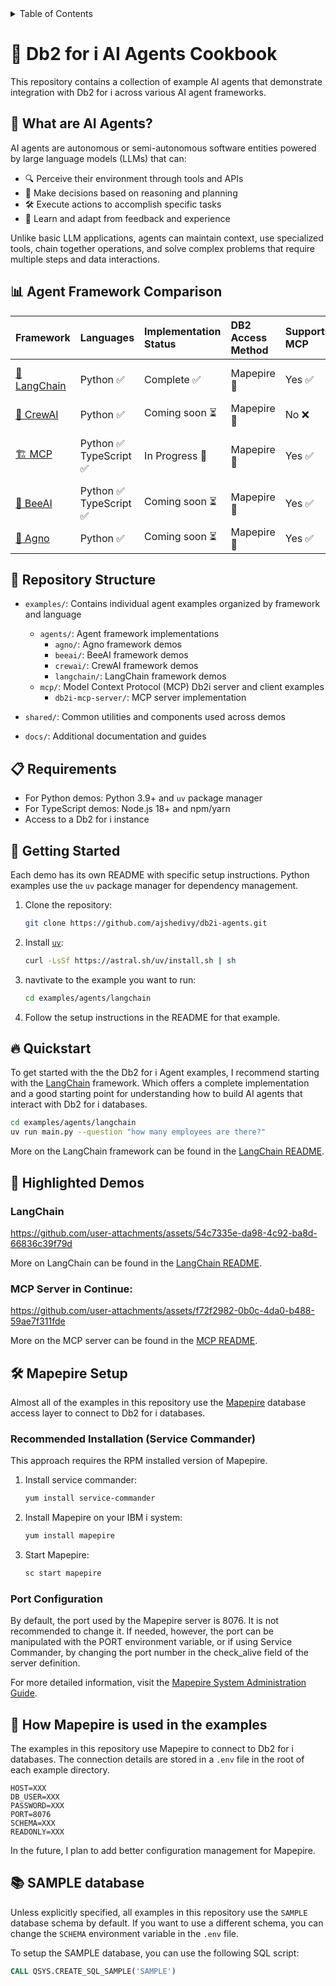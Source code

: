 <details>
   <summary>Table of Contents</summary>
   
- [🤖 Db2 for i AI Agents Cookbook](#-db2-for-i-ai-agents-cookbook)
  - [🧠 What are AI Agents?](#-what-are-ai-agents)
  - [📊 Agent Framework Comparison](#-agent-framework-comparison)
  - [📂 Repository Structure](#-repository-structure)
  - [📋 Requirements](#-requirements)
  - [🚀 Getting Started](#-getting-started)
  - [🔥 Quickstart](#-quickstart)
  - [🌟 Highlighted Demos](#-highlighted-demos)
    - [LangChain](#langchain)
    - [MCP Server in Continue:](#mcp-server-in-continue)
  - [🛠️ Mapepire Setup](#️-mapepire-setup)
    - [Recommended Installation (Service Commander)](#recommended-installation-service-commander)
    - [Port Configuration](#port-configuration)
  - [🤔 How Mapepire is used in the examples](#-how-mapepire-is-used-in-the-examples)
  - [📚 SAMPLE database](#-sample-database)
</details>


# 🤖 Db2 for i AI Agents Cookbook

This repository contains a collection of example AI agents that demonstrate integration with Db2 for i across various AI agent frameworks.

## 🧠 What are AI Agents?

AI agents are autonomous or semi-autonomous software entities powered by large language models (LLMs) that can:

- 🔍 Perceive their environment through tools and APIs
- 🤔 Make decisions based on reasoning and planning
- 🛠️ Execute actions to accomplish specific tasks
- 🔄 Learn and adapt from feedback and experience

Unlike basic LLM applications, agents can maintain context, use specialized tools, chain together operations, and solve complex problems that require multiple steps and data interactions.

## 📊 Agent Framework Comparison

| Framework | Languages | Implementation Status | DB2 Access Method | Supports MCP | LLM Providers | Tool Integration |
|:----------|:----------|:----------------------|:------------------|:-------------|:--------------|:----------------|
| [🔗 LangChain](examples/agents/langchain/) | Python ✅ | Complete ✅ | Mapepire 🔌 | Yes ✅ | Anthropic 🧠<br>Ollama 🦙 | Medium 🟡 |
| [👥 CrewAI](examples/agents/crewai/) | Python ✅ | Coming soon ⏳ | Mapepire 🔌 | No ❌ | - | - |
| [🏗️ MCP](examples/mcp/) | Python ✅<br>TypeScript ✅ | In Progress 🚧 | Mapepire 🔌 | Yes ✅ | - | Implemetation: hard 💀 <br> integration: easy 😊   |
| [🐝 BeeAI](examples/agents/beeai/) | Python ✅<br>TypeScript ✅ | Coming soon ⏳| Mapepire 🔌 | Yes ✅ | - | - |
| [🧩 Agno](examples/agents/agno/) | Python ✅ | Coming soon ⏳ | Mapepire 🔌 | Yes ✅ | - | - |

## 📂 Repository Structure

- `examples/`: Contains individual agent examples organized by framework and language
  - `agents/`: Agent framework implementations
    - `agno/`: Agno framework demos 
    - `beeai/`: BeeAI framework demos 
    - `crewai/`: CrewAI framework demos
    - `langchain/`: LangChain framework demos
  - `mcp/`: Model Context Protocol (MCP) Db2i server and client examples
    - `db2i-mcp-server/`: MCP server implementation
    
- `shared/`: Common utilities and components used across demos

- `docs/`: Additional documentation and guides

## 📋 Requirements

- For Python demos: Python 3.9+ and `uv` package manager
- For TypeScript demos: Node.js 18+ and npm/yarn
- Access to a Db2 for i instance

## 🚀 Getting Started

Each demo has its own README with specific setup instructions. Python examples use the `uv` package manager for dependency management.

1. Clone the repository:
   ```bash
   git clone https://github.com/ajshedivy/db2i-agents.git
   ```
2. Install [`uv`](https://docs.astral.sh/uv/getting-started/installation/#__tabbed_1_1):
   ```bash
   curl -LsSf https://astral.sh/uv/install.sh | sh
   ```
3. navtivate to the example you want to run:
   ```bash
   cd examples/agents/langchain
   ```
4. Follow the setup instructions in the README for that example.


## 🔥 Quickstart

To get started with the the Db2 for i Agent examples, I recommend starting with the [LangChain](examples/agents/langchain/) framework. Which offers a complete implementation and a good starting point for understanding how to build AI agents that interact with Db2 for i databases.

```bash
cd examples/agents/langchain
uv run main.py --question "how many employees are there?"
```
More on the LangChain framework can be found in the [LangChain README](examples/agents/langchain/README.md#-running-the-example).

## 🌟 Highlighted Demos

### LangChain
https://github.com/user-attachments/assets/54c7335e-da98-4c92-ba8d-66836c39f79d

More on LangChain can be found in the [LangChain README](examples/agents/langchain/README.md#-running-the-example).

### MCP Server in Continue:
https://github.com/user-attachments/assets/f72f2982-0b0c-4da0-b488-59ae7f311fde

More on the MCP server can be found in the [MCP README](examples/mcp/README.md#-getting-started).

## 🛠️ Mapepire Setup

Almost all of the examples in this repository use the [Mapepire](https://mapepire-ibmi.github.io/) database access layer to connect to Db2 for i databases.

### Recommended Installation (Service Commander)

This approach requires the RPM installed version of Mapepire.

1. Install service commander:
   ```bash
   yum install service-commander
   ```

2. Install Mapepire on your IBM i system:
   ```bash
   yum install mapepire
   ```

3. Start Mapepire:
   ```bash
   sc start mapepire
   ```

### Port Configuration

By default, the port used by the Mapepire server is 8076. It is not recommended to change it. If needed, however, the port can be manipulated with the PORT environment variable, or if using Service Commander, by changing the port number in the check_alive field of the server definition.

For more detailed information, visit the [Mapepire System Administration Guide](https://mapepire-ibmi.github.io/guides/sysadmin/).

## 🤔 How Mapepire is used in the examples

The examples in this repository use Mapepire to connect to Db2 for i databases. The connection details are stored in a `.env` file in the root of each example directory.

```env
HOST=XXX
DB_USER=XXX
PASSWORD=XXX
PORT=8076
SCHEMA=XXX
READONLY=XXX
```

In the future, I plan to add better configuration management for Mapepire. 

## 📚 SAMPLE database

Unless explicitly specified, all examples in this repository use the `SAMPLE` database schema by default. If you want to use a different schema, you can change the `SCHEMA` environment variable in the `.env` file.

To setup the SAMPLE database, you can use the following SQL script:

```sql
CALL QSYS.CREATE_SQL_SAMPLE('SAMPLE')
```

